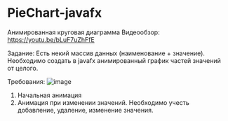 # PieChart-javafx
Анимированная круговая диаграмма
Видеообзор:
https://youtu.be/bLuF7uZhFfE

Задание:
Есть некий массив данных (наименование + значение).
Необходимо создать в javafx анимированный график частей значений от целого.

Требования:
![image](https://user-images.githubusercontent.com/47776039/115021200-57474800-9ec4-11eb-91f7-aeba10bb1cfe.png)

1) Начальная анимация
2) Анимация при изменении значений. Необходимо учесть добавление, удаление, изменение значения.

